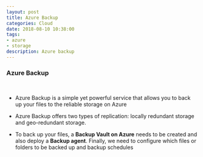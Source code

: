 ```yaml
---
layout: post
title: Azure Backup
categories: Cloud
date: 2018-08-10 10:38:00
tags:
- azure
- storage
description: Azure backup
---
```


### Azure Backup          
<br/>

* Azure Backup is a simple yet powerful service that allows you to back up your files to the reliable storage on Azure                

* Azure Backup offers two types of replication: locally redundant storage and geo-redundant storage.                 

* To back up your files, a **Backup Vault on Azure** needs to be created and also deploy a **Backup agent**. Finally, we need to configure which files or folders to be backed up and backup schedules               


